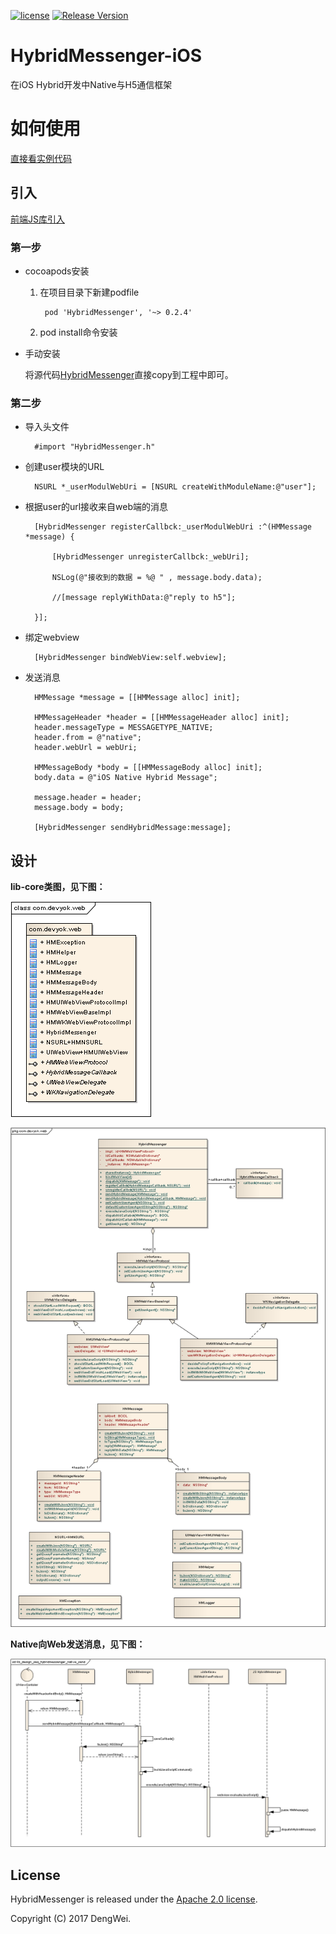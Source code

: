 [![license](http://img.shields.io/badge/license-Apache2.0-brightgreen.svg?style=flat)](https://github.com/devyok/HybridMessenger/blob/master/LICENSE)
[![Release Version](https://img.shields.io/badge/release-0.2.4-brightgreen.svg)](#)

# HybridMessenger-iOS
在iOS Hybrid开发中Native与H5通信框架


# 如何使用 #

[直接看实例代码](https://github.com/devyok/HybridMessenger/tree/master/HybridMessenger-iOS/HybridMessenger-Sample)


## 引入 ##

[前端JS库引入](https://github.com/devyok/HybridMessenger/blob/master/HybridMessenger-JavaScript/README.md)

### 第一步 ###
- cocoapods安装

	1. 在项目目录下新建podfile

			pod 'HybridMessenger', '~> 0.2.4'

	2. pod install命令安装

- 手动安装

	将源代码[HybridMessenger](https://github.com/devyok/HybridMessenger/tree/master/HybridMessenger-iOS/HybridMessenger)直接copy到工程中即可。


### 第二步 ###
- 导入头文件

		#import "HybridMessenger.h"

- 创建user模块的URL

		NSURL *_userModulWebUri = [NSURL createWithModuleName:@"user"];	

- 根据user的url接收来自web端的消息

		[HybridMessenger registerCallbck:_userModulWebUri :^(HMMessage *message) {
        
        	[HybridMessenger unregisterCallbck:_webUri];
        
        	NSLog(@"接收到的数据 = %@ " , message.body.data);
        
       		//[message replyWithData:@"reply to h5"];
        
    	}];

- 绑定webview

		[HybridMessenger bindWebView:self.webview];

- 发送消息

		HMMessage *message = [[HMMessage alloc] init];
    
    	HMMessageHeader *header = [[HMMessageHeader alloc] init];
    	header.messageType = MESSAGETYPE_NATIVE;
    	header.from = @"native";
    	header.webUrl = webUri;
    
    	HMMessageBody *body = [[HMMessageBody alloc] init];
    	body.data = @"iOS Native Hybrid Message";
    
    	message.header = header;
    	message.body = body;

    	[HybridMessenger sendHybridMessage:message];



## 设计 ##
**lib-core类图，见下图：**

![](https://raw.githubusercontent.com/devyok/HybridMessenger/master/HybridMessenger-iOS/lib_design_package.png)

![](https://raw.githubusercontent.com/devyok/HybridMessenger/master/HybridMessenger-iOS/lib_design_class_core.png)


**Native向Web发送消息，见下图：**

![](https://raw.githubusercontent.com/devyok/HybridMessenger/master/HybridMessenger-iOS/lib_design_seq_hybridmessenger_native_send.png)

## License ##
HybridMessenger is released under the [Apache 2.0 license](https://github.com/devyok/HybridMessenger/blob/master/LICENSE).

Copyright (C) 2017 DengWei.

